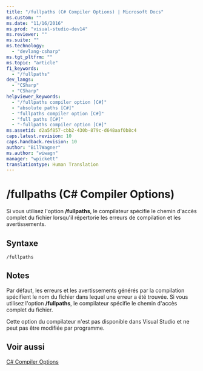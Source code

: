 ```yaml
---
title: "/fullpaths (C# Compiler Options) | Microsoft Docs"
ms.custom: ""
ms.date: "11/16/2016"
ms.prod: "visual-studio-dev14"
ms.reviewer: ""
ms.suite: ""
ms.technology: 
  - "devlang-csharp"
ms.tgt_pltfrm: ""
ms.topic: "article"
f1_keywords: 
  - "/fullpaths"
dev_langs: 
  - "CSharp"
  - "CSharp"
helpviewer_keywords: 
  - "/fullpaths compiler option [C#]"
  - "absolute paths [C#]"
  - "fullpaths compiler option [C#]"
  - "full paths [C#]"
  - "-fullpaths compiler option [C#]"
ms.assetid: d2a5f857-cbb2-430b-879c-d648aaf0b8c4
caps.latest.revision: 10
caps.handback.revision: 10
author: "BillWagner"
ms.author: "wiwagn"
manager: "wpickett"
translationtype: Human Translation
---
```

# /fullpaths (C# Compiler Options)
Si vous utilisez l'option **\/fullpaths**, le compilateur spécifie le chemin d'accès complet du fichier lorsqu'il répertorie les erreurs de compilation et les avertissements.  
  
## Syntaxe  
  
```  
/fullpaths  
```  
  
## Notes  
 Par défaut, les erreurs et les avertissements générés par la compilation spécifient le nom du fichier dans lequel une erreur a été trouvée.  Si vous utilisez l'option **\/fullpaths**, le compilateur spécifie le chemin d'accès complet du fichier.  
  
 Cette option du compilateur n'est pas disponible dans Visual Studio et ne peut pas être modifiée par programme.  
  
## Voir aussi  
 [C\# Compiler Options](../../../csharp/language-reference/compiler-options/index.md)